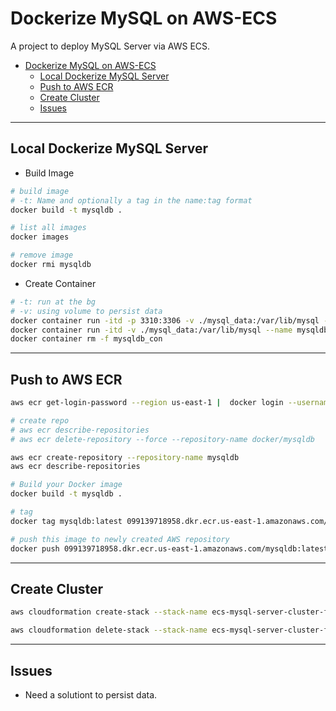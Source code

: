 # Dockerize MySQL on AWS-ECS

A project to deploy MySQL Server via AWS ECS.

- [Dockerize MySQL on AWS-ECS](#dockerize-mysql-on-aws-ecs)
  - [Local Dockerize MySQL Server](#local-dockerize-mysql-server)
  - [Push to AWS ECR](#push-to-aws-ecr)
  - [Create Cluster](#create-cluster)
  - [Issues](#issues)

---

## Local Dockerize MySQL Server

- Build Image

```sh
# build image
# -t: Name and optionally a tag in the name:tag format
docker build -t mysqldb .

# list all images
docker images

# remove image
docker rmi mysqldb
```

- Create Container

```sh
# -t: run at the bg
# -v: using volume to persist data
docker container run -itd -p 3310:3306 -v ./mysql_data:/var/lib/mysql --name mysqldb_con mysqldb
docker container run -itd -v ./mysql_data:/var/lib/mysql --name mysqldb_con mysqldb
docker container rm -f mysqldb_con
```

---

## Push to AWS ECR

```sh
aws ecr get-login-password --region us-east-1 |  docker login --username AWS --password-stdin 099139718958.dkr.ecr.us-east-1.amazonaws.com

# create repo
# aws ecr describe-repositories
# aws ecr delete-repository --force --repository-name docker/mysqldb

aws ecr create-repository --repository-name mysqldb
aws ecr describe-repositories

# Build your Docker image
docker build -t mysqldb .

# tag
docker tag mysqldb:latest 099139718958.dkr.ecr.us-east-1.amazonaws.com/mysqldb:latest

# push this image to newly created AWS repository
docker push 099139718958.dkr.ecr.us-east-1.amazonaws.com/mysqldb:latest
```

---

## Create Cluster

```sh
aws cloudformation create-stack --stack-name ecs-mysql-server-cluster-fargate --capabilities CAPABILITY_IAM --template-body file://./ecs-mysql-server-cluster-fargate.yml

aws cloudformation delete-stack --stack-name ecs-mysql-server-cluster-fargate
```

---

## Issues

- Need a solutiont to persist data.

